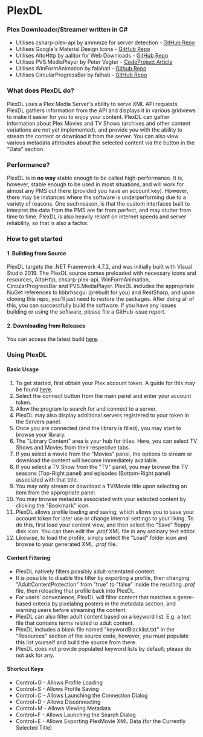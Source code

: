 # PlexDL
### Plex Downloader/Streamer written in C#

* Utilises csharp-plex-api by ammmze for server detection - [GitHub Repo](https://github.com/ammmze/csharp-plex-api)
* Utilises Google's Material Design Icons - [GitHub Repo](https://material.io/icons)
* Utilises AltoHttp by aalitor for Web Downloads - [GitHub Repo](https://github.com/aalitor/AltoHttp)
* Utilises PVS.MediaPlayer by Peter Vegter - [CodeProject Article](https://www.codeproject.com/Articles/109714/PVS-MediaPlayer-Audio-and-Video-Player-Library)
* Utilises WinFormAnimation by falahati - [Github Repo](https://github.com/falahati/WinFormAnimation/)
* Utilises CircularProgressBar by falhati - [GitHub Repo](https://github.com/falahati/CircularProgressBar/)

### What does PlexDL do?
PlexDL uses a Plex Media Server's ability to serve XML API requests. PlexDL gathers information from the API and displays it in various gridviews to make it easier for you to enjoy your content. PlexDL can gather information about Plex Movies and TV Shows (archives and other content variations are not yet implemented), and provide you with the ability to stream the content or download it from the server. You can also view various metadata attributes about the selected content via the button in the "Data" section.

### Performance?
PlexDL is in **no way** stable enough to be called high-performance. It is, however, stable enough to be used in most situations, and will work for almost any PMS out there (provided you have an account key). However, there may be instances where the software is underperforming due to a variety of reasons. One such reason, is that the custom interfaces built to interpret the data from the PMS are far from perfect, and may stutter from time to time. PlexDL is also heavily reliant on internet speeds and server reliability, so that is also a factor.

### How to get started
#### __1. Building from Source__
PlexDL targets the .NET Framework 4.7.2, and was initially built with Visual Studio 2019. The PlexDL source comes preloaded with necessary icons and resources, AltoHttp, chsarp-plex-api, WinFormAnimation, CircularProgressBar and PVS.MediaPlayer. PlexDL includes the appropriate NuGet references to libbrhscgui (prebuilt for you) and RestSharp, and upon cloning this repo, you'll just need to restore the packages. After doing all of this, you can successfully build the software. If you have any issues building or using the software, please file a GitHub issue report.
#### __2. Downloading from Releases__
You can access the latest build [here](https://github.com/Brhsoftco/PlexDL-MetroSet_UI/releases/latest).
### __Using PlexDL__
#### __Basic Usage__
1. To get started, first obtain your Plex account token. A guide for this may be found [here](https://support.plex.tv/articles/204059436-finding-an-authentication-token-x-plex-token/).
2. Select the connect button from the main panel and enter your account token.
3. Allow the program to search for and connect to a server.
4. PlexDL may also display additional servers registered to your token in the Servers panel.
5. Once you are connected (and the library is filled), you may start to browse your library.
6. The "Library Content" area is your hub for titles. Here, you can select TV Shows and Movies from their respective tabs.
7. If you select a movie from the "Movies" panel, the options to stream or download the content will become immediately available.
8. If you select a TV Show from the "TV" panel, you may browse the TV seasons (Top-Right panel) and episodes (Bottom-Right panel) associated with that title.
9. You may only stream or download a TV/Movie title upon selecting an item from the appropriate panel.
10. You may browse metadata associated with your selected content by clicking the "Bookmark" icon.
11. PlexDL allows profile loading and saving, which allows you to save your account token for later use or change internal settings to your liking. To do this, first load your content view, and then select the "Save" floppy disk icon. You can then edit the *.prof* XML file in any ordinary text editor.
12. Likewise, to load the profile, simply select the "Load" folder icon and browse to your generated XML *.prof* file.

#### __Content Filtering__
* PlexDL natively filters possibly adult-orientated content.
* It is possible to disable this filter by exporting a profile, then changing "AdultContentProtection" from "true" to "false" inside the resulting _.prof_ file, then reloading that profile back into PlexDL.
* For users' convenience, PlexDL will filter content that matches a genre-based criteria by pixelating posters in the metadata section, and warning users before streaming the content.
* PlexDL can also filter adult content based on a keyword list. E.g. a text file that contains terms related to adult content.
* PlexDL includes a blank file named "keywordBlacklist.txt" in the "Resources" section of the source code, however, you must populate this list yourself and build the source from there.
* PlexDL does not provide populated keyword lists by default; please do not ask for any.

#### __Shortcut Keys__
* Control+O - Allows Profile Loading
* Control+S - Allows Profile Saving
* Control+C - Allows Launching the Connection Dialog
* Control+D - Allows Disconnecting
* Control+M - Allows Viewing Metadata
* Control+F - Allows Launching the Search Dialog
* Control+E - Allows Exporting PlexMovie XML Data (for the Currently Selected Title)